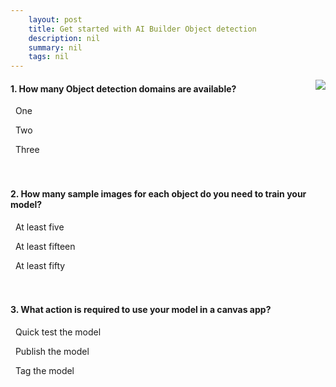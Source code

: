 ```yaml
---
    layout: post
    title: Get started with AI Builder Object detection  
    description: nil
    summary: nil
    tags: nil
---
```



 <a target="_blank" href="https://docs.microsoft.com/en-us/learn/modules/get-started-with-ai-builder-object-detection/4-check/"><i class="fas fa-external-link-alt"></i> </a>
 <img align="right" src="https://docs.microsoft.com/en-us/learn/achievements/get-started-with-object-detection.svg">
####  1. How many Object detection domains are available?


<i class='far fa-square'></i> &nbsp;&nbsp;One

<i class='far fa-square'></i> &nbsp;&nbsp;Two

<i class='fas fa-check-square' style='color: Dodgerblue;'></i> &nbsp;&nbsp;Three
<br />
<br />
<br />

####  2. How many sample images for each object do you need to train your model?


<i class='far fa-square'></i> &nbsp;&nbsp;At least five

<i class='fas fa-check-square' style='color: Dodgerblue;'></i> &nbsp;&nbsp;At least fifteen

<i class='far fa-square'></i> &nbsp;&nbsp;At least fifty 
<br />
<br />
<br />

####  3. What action is required to use your model in a canvas app?


<i class='far fa-square'></i> &nbsp;&nbsp;Quick test the model

<i class='fas fa-check-square' style='color: Dodgerblue;'></i> &nbsp;&nbsp;Publish the model

<i class='far fa-square'></i> &nbsp;&nbsp;Tag the model
<br />
<br />
<br />
